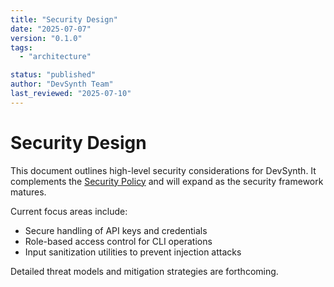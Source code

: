 ```yaml
---
title: "Security Design"
date: "2025-07-07"
version: "0.1.0"
tags:
  - "architecture"

status: "published"
author: "DevSynth Team"
last_reviewed: "2025-07-10"
---
```


# Security Design

This document outlines high-level security considerations for DevSynth. It complements the [Security Policy](../policies/security.md) and will expand as the security framework matures.

Current focus areas include:

- Secure handling of API keys and credentials
- Role-based access control for CLI operations
- Input sanitization utilities to prevent injection attacks


Detailed threat models and mitigation strategies are forthcoming.
